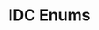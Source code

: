 ---
title: IDC Enums
position: 1.4
type: ""
description: IDCCmdsEnum and IDCVarsEnum

content_markdown: |-
  The IDC generates two enums, 'IDCCmdsEnum', which contains the names of all your IDC cmds,
  and 'IDCVarsEnum', which contains the names of IDC variables and their classes.

  They are not strictly required, but they will show you better suggestions and can be used by other methods. One example is that the
  'RunCmdFromString' method uses the IDCCmdsEnum.

  If you disabled auto-regenerate in the settings then you should click the 'Update IDC Enums' button in the IDC prefab whenever you add/remove an IDC cmd or var.
  {: .warning }

---